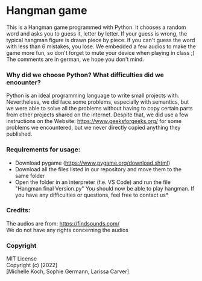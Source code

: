 # Hangman game
This is a Hangman game programmed with Python. It chooses a random word and asks you to guess it, letter by letter. If your guess is wrong, the typical hangman figure is drawn piece by piece. If you can't guess the word with less than 6 mistakes, you lose. We embedded a few audios to make the game more fun, so don't forget to mute your device when playing in class ;)
The comments are in german, we hope you don't mind.

### Why did we choose Python? What difficulties did we encounter? 
Python is an ideal programming language to write small projects with. Nevertheless, we did face some problems, especially with semantics, but we were able to solve all the problems without having to copy certain parts from other projects shared on the internet. Despite that, we did use a few instructions on the Website: https://www.geeksforgeeks.org/ for some problems we encountered, but we never directly copied anything they published. 


### Requirements for usage: 
- Download pygame (https://www.pygame.org/download.shtml)
- Download all the files listed in our repository and move them to the same folder
- Open the folder in an interpreter (f.e. VS Code) and run the file "Hangman final Version.py"
You should now be able to play hangman. If you have any difficulties or questions, feel free to contact us*


### Credits:
The audios are from: https://findsounds.com/ <br />
We do not have any rights concerning the audios

 
### Copyright
MIT License
<br />
Copyright (c) [2022] <br />[Michelle Koch, Sophie Germann, Larissa Carver]

